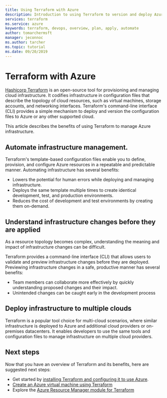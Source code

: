 ```yaml
---
title: Using Terraform with Azure
description: Introduction to using Terraform to version and deploy Azure infrastructure.
services: terraform
ms.service: azure
keywords: terraform, devops, overview, plan, apply, automate
author: tomarchermsft
manager: jeconnoc
ms.author: tarcher
ms.topic: tutorial
ms.date: 09/20/2019
---
```


# Terraform with Azure

[Hashicorp Terraform](https://www.terraform.io/) is an open-source tool for provisioning and managing cloud infrastructure. It codifies infrastructure in configuration files that describe the topology of cloud resources, such as virtual machines, storage accounts, and networking interfaces. Terraform's command-line interface (CLI) provides a simple mechanism to deploy and version the configuration files to Azure or any other supported cloud.

This article describes the benefits of using Terraform to manage Azure infrastructure.

## Automate infrastructure management.

Terraform's template-based configuration files enable you to define, provision, and configure Azure resources in a repeatable and predictable manner. Automating infrastructure has several benefits:

- Lowers the potential for human errors while deploying and managing infrastructure.
- Deploys the same template multiple times to create identical development, test, and production environments.
- Reduces the cost of development and test environments by creating them on-demand.

## Understand infrastructure changes before they are applied 

As a resource topology becomes complex, understanding the meaning and impact of infrastructure changes can be difficult.

Terraform provides a command-line interface (CLI) that allows users to validate and preview infrastructure changes before they are deployed. Previewing infrastructure changes in a safe, productive manner has several benefits:
- Team members can collaborate more effectively by quickly understanding proposed changes and their impact.
- Unintended changes can be caught early in the development process


## Deploy infrastructure to multiple clouds

Terraform is a popular tool choice for multi-cloud scenarios, where similar infrastructure is deployed to Azure and additional cloud providers or on-premises datacenters. It enables developers to use the same tools and configuration files to manage infrastructure on multiple cloud providers.

## Next steps

Now that you have an overview of Terraform and its benefits, here are suggested next steps:

- Get started by [installing Terraform and configuring it to use Azure](https://docs.microsoft.com/azure/virtual-machines/linux/terraform-install-configure).
- [Create an Azure virtual machine using Terraform](https://docs.microsoft.com/azure/virtual-machines/linux/terraform-create-complete-vm)
- Explore the [Azure Resource Manager module for Terraform](https://www.terraform.io/docs/providers/azurerm/) 